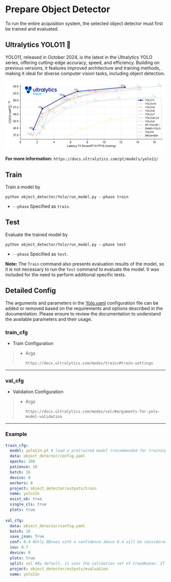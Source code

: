 # Prepare Object Detector
To run the entire acquisition system, the selected object detector must first be trained and evaluated.

## Ultralytics YOLO11 🚀
YOLO11, released in October 2024, is the latest in the Ultralytics YOLO series, offering cutting-edge accuracy, speed, and efficiency. Building on previous versions, it features improved architecture and training methods, making it ideal for diverse computer vision tasks, including object detection.

<div align="center"><img src="../assets/performance-comparison.png" width=1000 alt="yolo11"/></div>

**For more information:** ```https://docs.ultralytics.com/pt/models/yolo11/```


## Train
Train a model by
  ```
  python object_detector/Yolo/run_model.py --phase train
  ```
- `--phase` Specified as `train`.

## Test
Evaluate the trained model by
  ```
  python object_detector/Yolo/run_model.py --phase test
  ```
- `--phase` Specified as `test`.

**Note:**
The `Train` command also presents evaluation results of the model, so it is not necessary to run the `Test` command to evaluate the model. It was included for the need to perform additional specific tests.


## Detailed Config
The arguments and parameters in the [Yolo.yaml](./object_detector/Yolo/Yolo.yaml) configuration file can be added or removed based on the requirements and options described in the documentation. Please ensure to review the documentation to understand the available parameters and their usage.

### train_cfg
* Train Configuration
>
>   * Args
>       ```
>       https://docs.ultralytics.com/modes/train/#train-settings
>       ```
----

### val_cfg
* Validation Configuration
>
>   * Args
>       ```
>       https://docs.ultralytics.com/modes/val/#arguments-for-yolo-model-validation
>       ```
----


### Example
```yaml
train_cfg:
  model: yolo11n.pt # load a pretrained model (recommended for training)
  data: object_detector/config.yaml
  epochs: 100
  patience: 10
  batch: 16
  device: 0
  workers: 8
  project: object_detector/outputs/train
  name: yolo11n
  exist_ok: true
  single_cls: true
  plots: true

val_cfg:
  data: object_detector/config.yaml
  batch: 16
  save_json: True
  conf: 0.4 #Only BBoxes with a confidence above 0.4 will be considered to evaluation
  iou: 0.7
  device: 0
  plots: true
  split: val #By default, it uses the validation set of CrowdHuman. If 'split: test' is specified, the evaluation is conducted on the CrowdHuman test set.
  project: object_detector/outputs/evaluation
  name: yolo11n
```